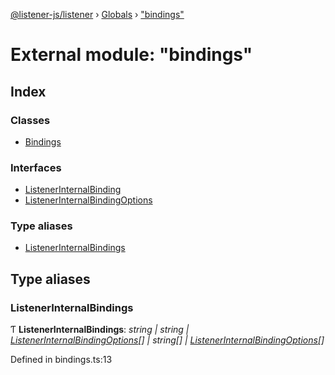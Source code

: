 [@listener-js/listener](../README.md) › [Globals](../globals.md) › ["bindings"](_bindings_.md)

# External module: "bindings"

## Index

### Classes

* [Bindings](../classes/_bindings_.bindings.md)

### Interfaces

* [ListenerInternalBinding](../interfaces/_bindings_.listenerinternalbinding.md)
* [ListenerInternalBindingOptions](../interfaces/_bindings_.listenerinternalbindingoptions.md)

### Type aliases

* [ListenerInternalBindings](_bindings_.md#listenerinternalbindings)

## Type aliases

###  ListenerInternalBindings

Ƭ **ListenerInternalBindings**: *string | string | [ListenerInternalBindingOptions](../interfaces/_bindings_.listenerinternalbindingoptions.md)[] | string[] | [ListenerInternalBindingOptions](../interfaces/_bindings_.listenerinternalbindingoptions.md)[]*

Defined in bindings.ts:13
